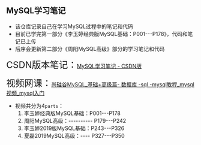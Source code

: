 ## MySQL学习笔记

+ 该仓库记录自己在学习MySQL过程中的笔记和代码
+ 目前已学完第一部分《李玉婷经典版MySQL基础：P001---P178》，代码和笔记已上传
+ 后序会更新第二部分《周阳MySQL高级》部分的学习笔记和代码



<font size=5>CSDN版本笔记：</font>[MySQL学习笔记 -  CSDN版](https://blog.csdn.net/weixin_51190277/article/details/120918220?spm=1001.2014.3001.5501)



<font size=5>视频网课：</font>[尚硅谷MySQL_基础+高级篇- 数据库 -sql -mysql教程_mysql视频_mysql入门](https://www.bilibili.com/video/BV12b411K7Zu?spm_id_from=333.999.0.0)

+ 视频共分为4`parts`：
  1. 李玉婷经典版MySQL基础：P001---P178
  2. 周阳MySQL高级：---------- P179---P242
  3. 李玉婷2019版MySQL基础：P243---P326
  4. 夏磊2019MySQL高级：---- P327---P350



